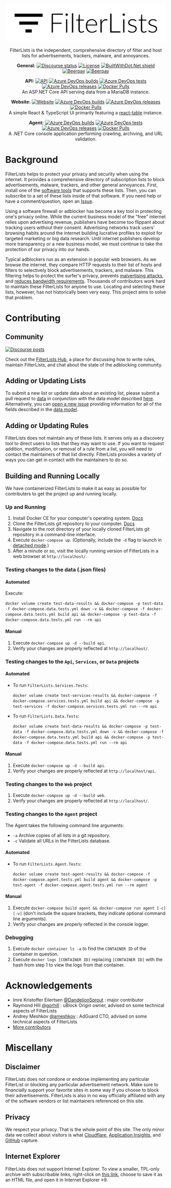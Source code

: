 <p align="center"><img src="https://github.com/collinbarrett/FilterLists/blob/master/imgs/logo_filterlists.png"></p>

<p align="center">FilterLists is the independent, comprehensive directory of filter and host lists for advertisements, trackers, malware, and annoyances.</p>

<p align="center"><b>General:</b> <a href="https://hub.filterlists.com"><img alt="Discourse status" src="https://img.shields.io/discourse/https/hub.filterlists.com/status.svg"></a>
<a href="https://github.com/collinbarrett/FilterLists/blob/master/LICENSE"><img alt="License" src="https://img.shields.io/github/license/collinbarrett/filterlists.svg"></a>
<a href="https://builtwithdot.net/project/125/filterlists"><img src="https://builtwithdot.net/project/125/filterlists/badge" alt="BuiltWithDot.Net shield" /></a>
<a href="https://beerpay.io/collinbarrett/FilterLists"><img src="https://beerpay.io/collinbarrett/FilterLists/badge.svg?style=beer-square" alt="Beerpay" /></a>
<a href="https://beerpay.io/collinbarrett/FilterLists?focus=wish"><img src="https://beerpay.io/collinbarrett/FilterLists/make-wish.svg?style=flat-square" alt="Beerpay" /></a></p>

<p align="center"><b>API:</b> <a href="https://filterlists.com/api/v1/lists"><img src="https://img.shields.io/website-up-down-green-red/http/shields.io.svg?label=API" alt="API" /></a>
<a href="https://dev.azure.com/collinbarrett/FilterLists/_build/latest?definitionId=3"><img src="https://img.shields.io/azure-devops/build/collinbarrett/FilterLists/3.svg" alt="Azure DevOps builds" /></a>
<a href="https://dev.azure.com/collinbarrett/FilterLists/_test/analytics?definitionId=3&contextType=build"><img alt="Azure DevOps tests" src="https://img.shields.io/azure-devops/tests/collinbarrett/FilterLists/3.svg"></a>
<a href="https://dev.azure.com/collinbarrett/FilterLists/_release?definitionId=3"><img src="https://img.shields.io/azure-devops/release/collinbarrett/b06a3d5c-459e-4789-9735-0f5969006fe8/3/4.svg" alt="Azure DevOps releases" /></a>
<a href="https://hub.docker.com/r/collinbarrett/filterlists.api"><img src="https://img.shields.io/docker/pulls/collinbarrett/filterlists.api.svg" alt="Docker Pulls" /></a>
<br/>An ASP.NET Core API serving data from a MariaDB instance.</p>

<p align="center"><b>Website:</b> <a href="https://filterlists.com/"><img src="https://img.shields.io/website-up-down-green-red/http/shields.io.svg" alt="Website" /></a>
<a href="https://dev.azure.com/collinbarrett/FilterLists/_build/latest?definitionId=12"><img src="https://img.shields.io/azure-devops/build/collinbarrett/FilterLists/12.svg" alt="Azure DevOps builds" /></a>
<a href="https://dev.azure.com/collinbarrett/FilterLists/_release?definitionId=4"><img src="https://img.shields.io/azure-devops/release/collinbarrett/b06a3d5c-459e-4789-9735-0f5969006fe8/4/5.svg" alt="Azure DevOps releases" /></a>
<a href="https://hub.docker.com/r/collinbarrett/filterlists.web"><img src="https://img.shields.io/docker/pulls/collinbarrett/filterlists.web.svg" alt="Docker Pulls" /></a>
<br/>A simple React & TypeScript UI primarily featuring a <a href="https://www.npmjs.com/package/react-table">react-table</a> instance.</p>

<p align="center"><b>Agent:</b> 
<a href="https://dev.azure.com/collinbarrett/FilterLists/_build/latest?definitionId=17"><img src="https://img.shields.io/azure-devops/build/collinbarrett/FilterLists/17.svg" alt="Azure DevOps builds" /></a>
<a href="https://dev.azure.com/collinbarrett/FilterLists/_test/analytics?definitionId=17&contextType=build"><img alt="Azure DevOps tests" src="https://img.shields.io/azure-devops/tests/collinbarrett/FilterLists/17.svg"></a>
<a href="https://dev.azure.com/collinbarrett/FilterLists/_release?definitionId=6"><img src="https://img.shields.io/azure-devops/release/collinbarrett/b06a3d5c-459e-4789-9735-0f5969006fe8/6/7.svg" alt="Azure DevOps releases" /></a>
<a href="https://hub.docker.com/r/collinbarrett/filterlists.agent"><img src="https://img.shields.io/docker/pulls/collinbarrett/filterlists.agent.svg" alt="Docker Pulls" /></a>
<br/>A .NET Core console application performing crawling, archiving, and URL validation.</p>

# Background

FilterLists helps to protect your privacy and security when using the internet. It provides a comprehensive directory of subscription lists to block advertisements, malware, trackers, and other general annoyances. First, install one of the [software tools](https://github.com/collinbarrett/FilterLists/blob/master/data/Software.json) that supports these lists. Then, you can subscribe to a set of these lists inside of that software. If you need help or have a comment/question, open an [Issue](https://github.com/collinbarrett/FilterLists/issues).

Using a software firewall or adblocker has become a key tool in protecting one's privacy online. While the current business model of the "free" internet relies upon advertising revenue, publishers have become too flippant about tracking users without their consent. Advertising networks track users' browsing habits around the internet building lucrative profiles to exploit for targeted marketing or big data research. Until internet publishers develop more transparency or a new business model, we must continue to take the protection of our privacy into our hands.

Typical adblockers run as an extension in popular web browsers. As we browse the internet, they compare HTTP requests to their list of hosts and filters to selectively block advertisements, trackers, and malware. This filtering helps to protect the surfer's privacy, prevents [malvertising attacks](http://www.wired.com/insights/2014/11/malvertising-is-cybercriminals-latest-sweet-spot/ "Why Malvertising Is Cybercriminals' Latest Sweet Spot - Wired"), and [reduces bandwidth requirements](http://venturebeat.com/2015/07/08/blocking-ads-can-cut-network-traffic-25-to-40-study-shows/ "Blocking Ads Can Cut Network Traffic 25% to 40%, Study Shows - VentureBeat"). Thousands of contributors work hard to maintain these FilterLists for anyone to use. Locating and selecting these lists, however, has not historically been very easy. This project aims to solve that problem.

# Contributing

## Community

<a href="https://hub.filterlists.com"><img alt="Discourse posts" src="https://img.shields.io/discourse/https/hub.filterlists.com/posts.svg"></a>

Check out the <a href="https://hub.filterlists.com">FilterLists Hub</a>, a place for discussing how to write rules, maintain FilterLists, and chat about the state of the adblocking community.

## Adding or Updating Lists

To submit a new list or update data about an existing list, please submit a pull request to [data](https://github.com/collinbarrett/FilterLists/tree/master/data) in conjunction with the data model described [here](https://github.com/collinbarrett/FilterLists/wiki/Data-Model_sidebar). Alternatively, you can [open a new issue](https://github.com/collinbarrett/FilterLists/issues/new) providing information for all of the fields described in the [data model](https://github.com/collinbarrett/FilterLists/wiki/Data-Model_sidebar).

## Adding or Updating Rules

FilterLists does not maintain any of these lists. It serves only as a discovery tool to direct users to lists that they may want to use. If you want to request addition, modification, or removal of a rule from a list, you will need to contact the maintainers of that list directly. FilterLists provides a variety of ways you can get in contact with the maintainers to do so.

## Building and Running Locally

We have containerized FilterLists to make it as easy as possible for contributers to get the project up and running locally.

### Up and Running

1. Install Docker CE for your computer's operating system. [Docs](https://docs.docker.com/install/)
2. Clone the FilterLists git repository to your computer. [Docs](https://help.github.com/en/articles/cloning-a-repository)
3. Navigate to the root directory of your locally cloned FilterLists git repository in a command-line interface.
4. Execute `docker-compose up`. (Optionally, include the `-d` flag to launch in [detached mode](https://docs.docker.com/compose/reference/up/).)
5. After a minute or so, visit the locally running version of FilterLists in a web browser at `http://localhost/`.

### Testing changes to the data (.json files)

#### Automated

Execute:

`docker volume create test-data-results && docker-compose -p test-data -f docker-compose.data.tests.yml down -v && docker-compose -f docker-compose.data.tests.yml build api && docker-compose -p test-data -f docker-compose.data.tests.yml run --rm api`

#### Manual

1. Execute `docker-compose up -d --build api`.
2. Verify your changes are properly reflected at `http://localhost/`.

### Testing changes to the `Api`, `Services`, or `Data` projects

#### Automated

- To run `FilterLists.Services.Tests`:

  `docker volume create test-services-results && docker-compose -f docker-compose.services.tests.yml build api && docker-compose -p test-services -f docker-compose.services.tests.yml run --rm api`

- To run `FilterLists.Data.Tests`:

  `docker volume create test-data-results && docker-compose -p test-data -f docker-compose.data.tests.yml down -v && docker-compose -f docker-compose.data.tests.yml build api && docker-compose -p test-data -f docker-compose.data.tests.yml run --rm api`

#### Manual

1. Execute `docker-compose up -d --build api`.
2. Verify your changes are properly reflected at `http://localhost/api`.

### Testing changes to the `Web` project

1. Execute `docker-compose up -d --build web`.
2. Verify your changes are properly reflected at `http://localhost/`.

### Testing changes to the `Agent` project

The Agent takes the following command line arguments:

- `-a` Archive copies of all lists in a git repository.
- `-c` Validate all URLs in the FilterLists database.

#### Automated

- To run `FilterLists.Agent.Tests`:

  `docker volume create test-agent-results && docker-compose -f docker-compose.agent.tests.yml build agent && docker-compose -p test-agent -f docker-compose.agent.tests.yml run --rm agent`

#### Manual

1. Execute `docker-compose build agent && docker-compose run agent [-c] [-v]` (don't include the square brackets, they indicate optional command line arguments).
2. Verify your changes are properly reflected in the console logger.

### Debugging

1. Execute `docker container ls -a` to find the `CONTAINER ID` of the container in question.
2. Execute `docker logs [CONTAINER ID]` replacing `[CONTAINER ID]` with the hash from step 1 to view the logs from that container.

# Acknowledgements

  - Imre Kristoffer Eilertsen [@DandelionSprout](https://github.com/DandelionSprout) : major contributor
  - Raymond Hill [@gorhill](https://github.com/gorhill) : uBlock Origin owner, advised on some technical aspects of FilterLists
  - Andrey Meshkov [@ameshkov](https://github.com/ameshkov) : AdGuard CTO, advised on some technical aspects of FilterLists
  - [More contributors](https://github.com/collinbarrett/FilterLists/graphs/contributors)

# Miscellany

## Disclaimer

FilterLists does not condone or endorse implementing any particular FilterList or blocking any particular advertisement network. Make sure to financially support your favorite sites in some way if you choose to block their advertisements. FilterLists is also in no way officially affiliated with any of the software vendors or list maintainers referenced on this site.

## Privacy

We respect your privacy. That is the whole point of this site. The only minor data we collect about visitors is what [Cloudflare](https://www.cloudflare.com/analytics/), [Application Insights](https://docs.microsoft.com/en-us/azure/application-insights/app-insights-data-retention-privacy), and [GitHub](https://help.github.com/articles/github-privacy-statement/) capture.

## Internet Explorer

FilterLists does not support Internet Explorer. To view a smaller, TPL-only archive with subscribable links, right-click on [this link](https://raw.githubusercontent.com/collinbarrett/FilterLists/master/data/TPLSubscriptionAssistant.html), choose to save it as an HTML file, and open it in Internet Explorer ≥9.
